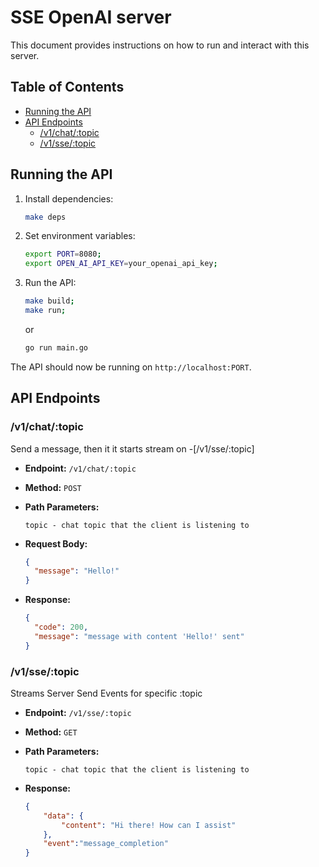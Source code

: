 # SSE OpenAI server

This document provides instructions on how to run and interact with this server.

## Table of Contents

- [Running the API](#running-the-api)
- [API Endpoints](#api-endpoints)
  - [/v1/chat/:topic](#/v1/sse/:topic)
  - [/v1/sse/:topic](#/v1/sse/:topic)


## Running the API

1. Install dependencies:

    ```bash
    make deps
    ```

2. Set environment variables:

    ```bash
    export PORT=8080;
    export OPEN_AI_API_KEY=your_openai_api_key;
    ```

3. Run the API:

    ```bash
    make build;
    make run;
    ```

    or

    ```bash
    go run main.go
    ```

The API should now be running on `http://localhost:PORT`.

## API Endpoints

### /v1/chat/:topic

Send a message, then it it starts stream on -[/v1/sse/:topic]

- **Endpoint:** `/v1/chat/:topic`
- **Method:** `POST`
- **Path Parameters:**

    ```
    topic - chat topic that the client is listening to
    ```

- **Request Body:**

    ```json
    {
      "message": "Hello!"
    }
    ```

- **Response:**

    ```json
    {
      "code": 200,
      "message": "message with content 'Hello!' sent"
    }
    ```

### /v1/sse/:topic

Streams Server Send Events for specific :topic

- **Endpoint:** `/v1/sse/:topic`
- **Method:** `GET`
- **Path Parameters:**

    ```
    topic - chat topic that the client is listening to
    ```

- **Response:**

    ```json
    {
        "data": {
            "content": "Hi there! How can I assist"
        },
        "event":"message_completion"
    }
    ```
